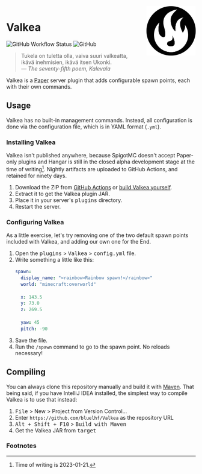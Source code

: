 <!-- GitHub Markdown Flavour. Align and percentages supported. -->
<img align="right" width=26% src="./assets/logo.webp" />

# Valkea
![GitHub Workflow Status](https://img.shields.io/github/actions/workflow/status/bluelhf/Valkea/maven.yml?color=%23ffffff&logo=apachemaven&logoColor=%23ffffff) ![GitHub](https://img.shields.io/github/license/bluelhf/Valkea?color=%23ffffff&label=licence&logo=gnu)
> Tukela on tuletta olla, vaiva suuri valkeatta,  
> ikävä inehmisien, ikävä itsen Ukonki.  
> — _The seventy-fifth poem, Kalevala_

Valkea is a [Paper](https://papermc.io) server plugin that adds configurable
spawn points, each with their own commands.

## Usage
Valkea has no built-in management commands. Instead, all configuration
is done via the configuration file, which is in YAML format (`.yml`).

### Installing Valkea
Valkea isn't published anywhere, because SpigotMC doesn't accept Paper-only
plugins and Hangar is still in the closed alpha development stage at the
time of writing[^1]. Nightly artifacts are uploaded to GitHub Actions, and retained for ninety days.
1. Download the ZIP from [GitHub Actions](https://nightly.link/bluelhf/Valkea/workflows/maven/main/Valkea%20JAR.zip) or [build Valkea yourself](#compiling).
2. Extract it to get the Valkea plugin JAR.
3. Place it in your server's <kbd>plugins</kbd> directory.
4. Restart the server.

### Configuring Valkea
As a little exercise, let's try removing one of the two default spawn
points included with Valkea, and adding our own one for the End.

1. Open the <kbd>plugins</kbd> > <kbd>Valkea</kbd> > <kbd>config.yml</kbd> file.
2. Write something a little like this:
   ```yaml
   spawn:
     display_name: "<rainbow>Rainbow spawn!</rainbow>"
     world: "minecraft:overworld"

     x: 143.5
     y: 73.0
     z: 269.5
   
     yaw: 45
     pitch: -90
   ```
3. Save the file.
4. Run the `/spawn` command to go to the spawn point. No reloads necessary!

## Compiling
You can always clone this repository manually and build it with [Maven](https://maven.apache.org/index.html). That being said,
if you have IntelliJ IDEA installed, the simplest way to compile Valkea is to use that instead:

1. <kbd>File</kbd> > </kbd>New</kbd> > </kbd>Project from Version Control...</kbd>
2. Enter `https://github.com/bluelhf/Valkea` as the repository URL
3. <kbd>Alt + Shift + F10</kbd> > <kbd>Build with Maven</kbd>
4. Get the Valkea JAR from <kbd>target</kbd>

### Footnotes
[^1]: Time of writing is 2023-01-21.
